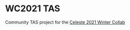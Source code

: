 # WC2021 TAS

Community TAS project for the [Celeste 2021 Winter Collab](https://gamebanana.com/maps/213751)
